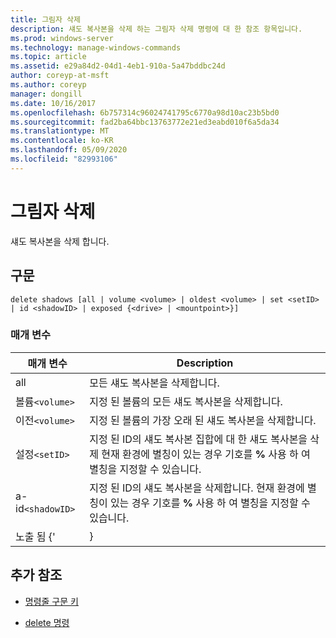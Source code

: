 ```yaml
---
title: 그림자 삭제
description: 섀도 복사본을 삭제 하는 그림자 삭제 명령에 대 한 참조 항목입니다.
ms.prod: windows-server
ms.technology: manage-windows-commands
ms.topic: article
ms.assetid: e29a84d2-04d1-4eb1-910a-5a47bddbc24d
author: coreyp-at-msft
ms.author: coreyp
manager: dongill
ms.date: 10/16/2017
ms.openlocfilehash: 6b757314c96024741795c6770a98d10ac23b5bd0
ms.sourcegitcommit: fad2ba64bbc13763772e21ed3eabd010f6a5da34
ms.translationtype: MT
ms.contentlocale: ko-KR
ms.lasthandoff: 05/09/2020
ms.locfileid: "82993106"
---
```

# <a name="delete-shadows"></a>그림자 삭제

섀도 복사본을 삭제 합니다.

## <a name="syntax"></a>구문

```
delete shadows [all | volume <volume> | oldest <volume> | set <setID> | id <shadowID> | exposed {<drive> | <mountpoint>}]
```

### <a name="parameters"></a>매개 변수

| 매개 변수 | Description |
| ---- | ---- |
| all | 모든 섀도 복사본을 삭제합니다. |
| 볼륨`<volume>` | 지정 된 볼륨의 모든 섀도 복사본을 삭제합니다. |
| 이전`<volume>` | 지정 된 볼륨의 가장 오래 된 섀도 복사본을 삭제합니다. |
| 설정`<setID>` | 지정 된 ID의 섀도 복사본 집합에 대 한 섀도 복사본을 삭제 현재 환경에 별칭이 있는 경우 기호를 **%** 사용 하 여 별칭을 지정할 수 있습니다. |
| a-id`<shadowID>` | 지정 된 ID의 섀도 복사본을 삭제합니다. 현재 환경에 별칭이 있는 경우 기호를 **%** 사용 하 여 별칭을 지정할 수 있습니다. |
| 노출 됨 {'<drive> | <mountpoint>} |

## <a name="additional-references"></a>추가 참조

- [명령줄 구문 키](command-line-syntax-key.md)

- [delete 명령](delete.md)
